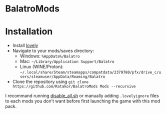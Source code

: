 # BalatroMods

# Installation
- Install [lovely](https://github.com/ethangreen-dev/lovely-injector?tab=readme-ov-file#manual-installation)
- Navigate to your mods/saves directory:
  - Windows: `%AppData%/Balatro`
  - Mac: `~/Library/Application Support/Balatro`
  - Linux (WINE/Proton): `~/.local/share/Steam/steamapps/compatdata/2379780/pfx/drive_c/users/steamuser/AppData/Roaming/Balatro`
- Clone the repository using `git clone https://github.com/Ratakor/BalatroMods Mods --recursive`

I recommand running [disable_all.sh](./disable_all.sh) or manually adding
`.lovelyignore` files to each mods you don't want before first launching the
game with this mod pack.
